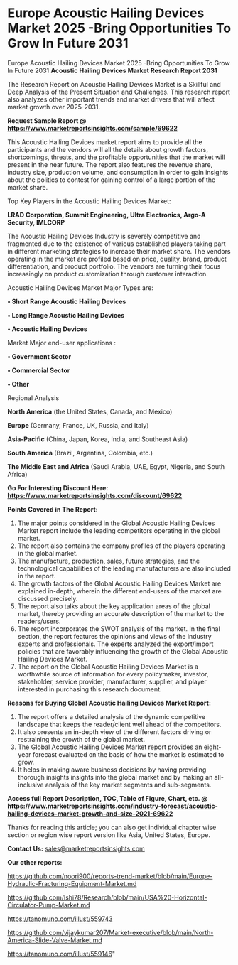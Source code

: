 # Europe Acoustic Hailing Devices Market 2025 -Bring Opportunities To Grow In Future 2031
Europe Acoustic Hailing Devices Market 2025 -Bring Opportunities To Grow In Future 2031
<strong>Acoustic Hailing Devices Market Research Report 2031</strong>

The Research Report on Acoustic Hailing Devices Market is a Skillful and Deep Analysis of the Present Situation and Challenges. This research report also analyzes other important trends and market drivers that will affect market growth over 2025-2031.

<strong>Request Sample Report @ <a href=https://www.marketreportsinsights.com/sample/69622>https://www.marketreportsinsights.com/sample/69622</a></strong>

This Acoustic Hailing Devices market report aims to provide all the participants and the vendors will all the details about growth factors, shortcomings, threats, and the profitable opportunities that the market will present in the near future. The report also features the revenue share, industry size, production volume, and consumption in order to gain insights about the politics to contest for gaining control of a large portion of the market share.

Top Key Players in the Acoustic Hailing Devices Market:

<strong>LRAD Corporation, Summit Engineering, Ultra Electronics, Argo-A Security, IMLCORP</strong>

The Acoustic Hailing Devices Industry is severely competitive and fragmented due to the existence of various established players taking part in different marketing strategies to increase their market share. The vendors operating in the market are profiled based on price, quality, brand, product differentiation, and product portfolio. The vendors are turning their focus increasingly on product customization through customer interaction.

Acoustic Hailing Devices Market Major Types are:

<strong>• Short Range Acoustic Hailing Devices

• Long Range Acoustic Hailing Devices

• Acoustic Hailing Devices</strong>

Market Major end-user applications :

<strong>• Government Sector

• Commercial Sector

• Other</strong>

Regional Analysis

</u><strong><b>North America</b></strong> (the United States, Canada, and Mexico)

<strong><b>Europe </b></strong>(Germany, France, UK, Russia, and Italy)

<strong><b>Asia-Pacific</b></strong> (China, Japan, Korea, India, and Southeast Asia)

<strong><b>South America</b></strong> (Brazil, Argentina, Colombia, etc.)

<strong><b>The Middle East and Africa</b></strong> (Saudi Arabia, UAE, Egypt, Nigeria, and South Africa)

<strong>Go For Interesting Discount Here: <a href=https://www.marketreportsinsights.com/discount/69622>https://www.marketreportsinsights.com/discount/69622</a></strong>

<strong>Points Covered in The Report:</strong>
<ol>
  <li>The major points considered in the Global Acoustic Hailing Devices Market report include the leading competitors operating in the global market.</li>
  <li>The report also contains the company profiles of the players operating in the global market.</li>
  <li>The manufacture, production, sales, future strategies, and the technological capabilities of the leading manufacturers are also included in the report.</li>
  <li>The growth factors of the Global Acoustic Hailing Devices Market are explained in-depth, wherein the different end-users of the market are discussed precisely.</li>
  <li>The report also talks about the key application areas of the global market, thereby providing an accurate description of the market to the readers/users.</li>
  <li>The report incorporates the SWOT analysis of the market. In the final section, the report features the opinions and views of the industry experts and professionals. The experts analyzed the export/import policies that are favorably influencing the growth of the Global Acoustic Hailing Devices Market.</li>
  <li>The report on the Global Acoustic Hailing Devices Market is a worthwhile source of information for every policymaker, investor, stakeholder, service provider, manufacturer, supplier, and player interested in purchasing this research document.</li>
</ol>
<strong>Reasons for Buying Global Acoustic Hailing Devices Market Report:</strong>

<ol>
  <li>The report offers a detailed analysis of the dynamic competitive landscape that keeps the reader/client well ahead of the competitors.</li>
  <li>It also presents an in-depth view of the different factors driving or restraining the growth of the global market.</li>
  <li>The Global Acoustic Hailing Devices Market report provides an eight-year forecast evaluated on the basis of how the market is estimated to grow.</li>
  <li>It helps in making aware business decisions by having providing thorough insights insights into the global market and by making an all-inclusive analysis of the key market segments and sub-segments.</li>
</ol>
<strong>Access full Report Description, TOC, Table of Figure, Chart, etc. @ <a href=https://www.marketreportsinsights.com/industry-forecast/acoustic-hailing-devices-market-growth-and-size-2021-69622>https://www.marketreportsinsights.com/industry-forecast/acoustic-hailing-devices-market-growth-and-size-2021-69622</a></strong>


Thanks for reading this article; you can also get individual chapter wise section or region wise report version like Asia, United States, Europe.

<strong>Contact Us:</strong>
sales@marketreportsinsights.com

<strong>Our other reports:</strong>

<a href=https://github.com/noori900/reports-trend-market/blob/main/Europe-Hydraulic-Fracturing-Equipment-Market.md>https://github.com/noori900/reports-trend-market/blob/main/Europe-Hydraulic-Fracturing-Equipment-Market.md</a>

<a href=https://github.com/Ishi78/Research/blob/main/USA%20-Horizontal-Circulator-Pump-Market.md>https://github.com/Ishi78/Research/blob/main/USA%20-Horizontal-Circulator-Pump-Market.md</a>

<a href=https://tanomuno.com/illust/559743>https://tanomuno.com/illust/559743</a>

<a href=https://github.com/vijaykumar207/Market-executive/blob/main/North-America-Slide-Valve-Market.md>https://github.com/vijaykumar207/Market-executive/blob/main/North-America-Slide-Valve-Market.md</a>

<a href=https://tanomuno.com/illust/559146>https://tanomuno.com/illust/559146</a>"
